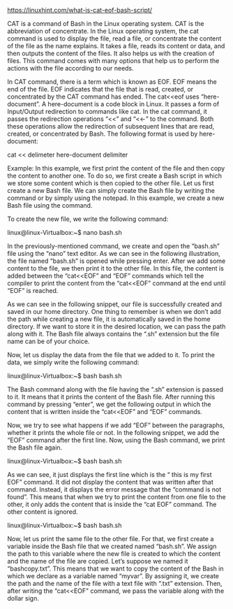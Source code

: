 https://linuxhint.com/what-is-cat-eof-bash-script/

CAT is a command of Bash in the Linux operating system. CAT is the abbreviation of concentrate. In the Linux operating system, the cat command is used to display the file, read a file, or concentrate the content of the file as the name explains. It takes a file, reads its content or data, and then outputs the content of the files. It also helps us with the creation of files. This command comes with many options that help us to perform the actions with the file according to our needs.

In CAT command, there is a term which is known as EOF. EOF means the end of the file. EOF indicates that the file that is read, created, or concentrated by the CAT command has ended. The cat<<eof uses “here-document”. A here-document is a code block in Linux. It passes a form of Input/Output redirection to commands like cat. In the cat command, it passes the redirection operations “<<” and “<<-” to the command. Both these operations allow the redirection of subsequent lines that are read, created, or concentrated by Bash. The following format is used by here-document:

cat << delimeter
     here-document
delimiter

Example:
In this example, we first print the content of the file and then copy the content to another one. To do so, we first create a Bash script in which we store some content which is then copied to the other file. Let us first create a new Bash file. We can simply create the Bash file by writing the command or by simply using the notepad. In this example, we create a new Bash file using the command.

To create the new file, we write the following command:

linux@linux-Virtualbox:~$ nano bash.sh
 
In the previously-mentioned command, we create and open the “bash.sh” file using the “nano” text editor. As we can see in the following illustration, the file named “bash.sh” is opened while pressing enter. After we add some content to the file, we then print it to the other file. In this file, the content is added between the “cat<<EOF” and “EOF” commands which tell the compiler to print the content from the “cat<<EOF” command at the end until “EOF” is reached.

As we can see in the following snippet, our file is successfully created and saved in our home directory. One thing to remember is when we don’t add the path while creating a new file, it is automatically saved in the home directory. If we want to store it in the desired location, we can pass the path along with it. The Bash file always contains the “.sh” extension but the file name can be of your choice.


Now, let us display the data from the file that we added to it. To print the data, we simply write the following command:

linux@linux-Virtualbox:~$ bash bash.sh
 
The Bash command along with the file having the “.sh” extension is passed to it. It means that it prints the content of the Bash file. After running this command by pressing “enter”, we get the following output in which the content that is written inside the “cat<<EOF” and “EOF” commands.


Now, we try to see what happens if we add “EOF” between the paragraphs, whether it prints the whole file or not. In the following snippet, we add the “EOF” command after the first line. Now, using the Bash command, we print the Bash file again.

linux@linux-Virtualbox:~$ bash bash.sh
 

As we can see, it just displays the first line which is the “ this is my first EOF” command. It did not display the content that was written after that command. Instead, it displays the error message that the “command is not found”. This means that when we try to print the content from one file to the other, it only adds the content that is inside the “cat EOF” command. The other content is ignored.

linux@linux-Virtualbox:~$ bash bash.sh
 

Now, let us print the same file to the other file. For that, we first create a variable inside the Bash file that we created named “bash.sh”. We assign the path to this variable where the new file is created to which the content and the name of the file are copied. Let’s suppose we named it “bashcopy.txt”. This means that we want to copy the content of the Bash in which we declare as a variable named “myvar”. By assigning it, we create the path and the name of the file with a text file with “.txt” extension. Then, after writing the “cat<<EOF” command, we pass the variable along with the dollar sign.


